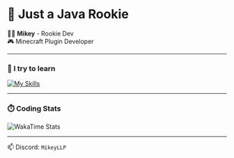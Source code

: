 # 🚀 Just a Java Rookie

🧑‍💻 **Mikey** - Rookie Dev  
🎮 Minecraft Plugin Developer  

---

### 🧠 I try to learn

[![My Skills](https://skillicons.dev/icons?i=java,kotlin,mysql)](https://skillicons.dev)

---

### ⏱️ Coding Stats

![WakaTime Stats](https://github-readme-stats.vercel.app/api/wakatime?username=@MikeyLLP&theme=tokyonight&layout=compact&langs_count=10&hide_title=true)

---

📫 Discord: `MikeyLLP`
